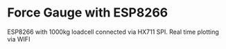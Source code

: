# Force Gauge with ESP8266

ESP8266 with 1000kg loadcell connected via HX711 SPI.
Real time plotting via WIFI
